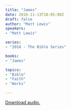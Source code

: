 ```yaml
---
title: "James"
date: 2016-11-13T18:05:00Z
draft: false
author: "Matt Lewis"
speakers:
- "Matt Lewis"

series:
- "2016 - The Bible Series"

books:
- "James"

topics:
- "Bible"
- "Faith"
- "Works"

---
```

[Download audio.](https://s3-eu-west-1.amazonaws.com/renownchurch/sermons/2016/11/2016-11-14_James_LQ.mp3)